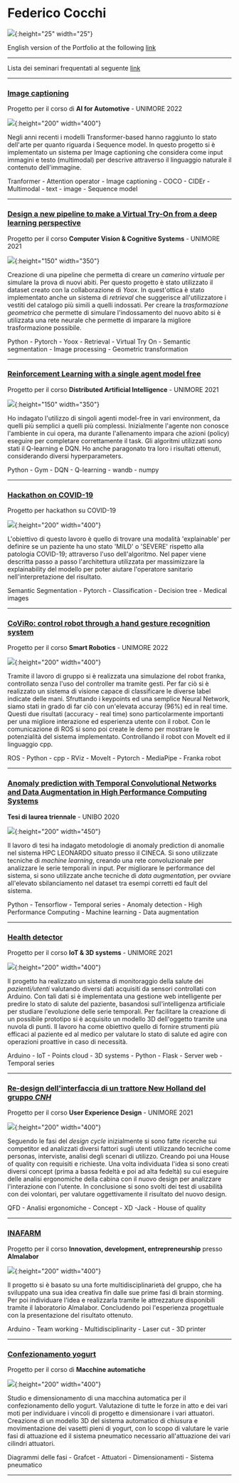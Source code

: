 # Federico Cocchi

![](images\union_jack.png){:height="25" width="25"}

English version of the Portfolio at the following [link](https://federico1-creator.github.io/Federico-Cocchi-En/)

---

Lista dei seminari frequentati al seguente [link](https://github.com/federico1-creator/seminars_followed/blob/main/README.md)

---

### [Image captioning](https://github.com/federico1-creator/AI4A)
Progetto per il corso di **AI for Automotive** - UNIMORE 2022

![](/images/AI4A.jpg){:height="200" width="400"}

Negli anni recenti i modelli Transformer-based hanno raggiunto lo stato dell'arte per quanto riguarda i Sequence model. 
In questo progetto si è implementato un sistema per Image captioning che 
considera come input immagini e testo (multimodal) per descrive attraverso il linguaggio naturale il contenuto dell'immagine.

Tranformer - Attention operator - Image captioning - COCO - CIDEr - Multimodal - text - image - Sequence model

---

### [Design a new pipeline to make a Virtual Try-On from a deep learning perspective](https://github.com/federico1-creator/CV-CS)
Progetto per il corso **Computer Vision & Cognitive Systems** - UNIMORE 2021

![](/images/VITON.jpg){:height="150" width="350"}

Creazione di una pipeline che permetta di creare un *camerino virtuale* per simulare la prova di nuovi abiti. Per questo progetto è stato utilizzato il dataset creato con la collaborazione di *Yoox*. 
In quest'ottica è stato implementato anche un sistema di *retrieval* che suggerisce all'utilizzatore i vestiti del catalogo più simili a quelli indossati.
Per creare la *trasformazione geometrica* che permette di simulare l'indossamento del nuovo abito si è utilizzata una rete neurale che permette di imparare la migliore trasformazione possibile.  

Python - Pytorch - Yoox - Retrieval - Virtual Try On - Semantic segmentation - Image processing - Geometric transformation

---

### [Reinforcement Learning with a single agent model free](https://github.com/federico1-creator/Distributed-AI)
Progetto per il corso **Distributed Artificial Intelligence** - UNIMORE 2021

![](/images/image.png){:height="150" width="350"}

<!---
![](https://github.com/federico1-creator/Distributed-AI/blob/main/data/exphigh_plus_benchmark.gif){:height="150" width="350"}
-->

Ho indagato l'utilizzo di singoli agenti model-free in vari environment, da quelli più semplici a quelli più complessi.
Inizialmente l'agente non conosce l'ambiente in cui opera, ma durante l'allenamento impara che azioni (policy) eseguire per completare correttamente il task.
Gli algoritmi utilizzati sono stati il Q-learning e DQN.
Ho anche paragonato tra loro i risultati ottenuti, considerando diversi hyperparameters.

Python - Gym - DQN - Q-learning - wandb - numpy

---

### [Hackathon on COVID-19](https://github.com/federico1-creator/covid-hackathon)
Progetto per hackathon su COVID-19

![](/images/final.jpg){:height="200" width="400"}

<!-- The purpose of this work is to define an explainable way to define if a COVID patient health status is "MILD" or "SEVERE" using an algorithm which elaborates this dataset. Each one of the following section explains one step of our classification pipeline. -->

L'obiettivo di questo lavoro è quello di trovare una modalità 'explainable' per definire se un paziente ha uno stato 'MILD' o 'SEVERE' rispetto alla patologia COVID-19; attraverso l'uso dell'algoritmo.
Nel paper viene descritta passo a passo l'architettura utilizzata per massimizzare la explainability del modello per poter aiutare l'operatore sanitario nell'interpretazione del risultato.

Semantic Segmentation - Pytorch - Classification - Decision tree - Medical images

---

### [CoViRo: control robot through a hand gesture recognition system](https://github.com/federico1-creator/gesture_robot)
Progetto per il corso **Smart Robotics** - UNIMORE 2022

![](/images/SR.jpg){:height="200" width="400"}

Tramite il lavoro di gruppo si è realizzata una simulazione del robot franka, controllato senza l'uso del controller ma tramite gesti.
Per far ciò si è realizzato un sistema di visione capace di classificare le diverse label indicate delle mani.
Sfruttando i keypoints ed una semplice Neural Network, siamo stati in grado di far ciò con un'elevata accuray (96%) ed in real time.
Questi due risultati (accuracy - real time) sono particolarmente importanti per una migliore interazione ed esperienza utente con il robot. 
Con le comunicazione di ROS si sono poi create le demo per mostrare le potenzialità del sistema implementato.
Controllando il robot con MoveIt ed il linguaggio cpp.

ROS - Python - cpp - RViz - MoveIt - Pytorch - MediaPipe - Franka robot

---

### [Anomaly prediction with Temporal Convolutional Networks and Data Augmentation in High Performance Computing Systems](https://github.com/federico1-creator/Thesis)
**Tesi di laurea triennale** - UNIBO 2020 

![](/images/prova_tesi_L.jpg){:height="200" width="450"}

Il lavoro di tesi ha indagato metodologie di anomaly prediction di anomalie nel sistema HPC LEONARDO situato presso il CINECA.
Si sono utilizzate tecniche di *machine learning*, creando una rete convoluzionale per analizzare le serie temporali in input.
Per migliorare le performance del sistema, si sono utilizzate anche tecniche di *data augmentation*, per ovviare all'elevato sbilanciamento nel dataset tra esempi corretti ed fault del sistema. 

Python - Tensorflow - Temporal series - Anomaly detection - High Performance Computing - Machine learning - Data augmentation

---

### [Health detector](https://github.com/federico1-creator/HEALTH-DETECTOR)
Progetto per il corso **IoT & 3D systems** - UNIMORE 2021 

![](/images/IoT.jpg){:height="200" width="400"}

Il progetto ha realizzato un sistema di monitoraggio della salute dei *pazienti/utenti* valutando diversi dati acquisiti da sensori controllati con Arduino. Con tali dati si è implementata una gestione web intelligente per predire lo stato di salute del paziente, basandosi sull'intelligenza artificiale per studiare l'evoluzione delle serie temporali.
Per facilitare la creazione di un possibile prototipo si è acquisito un modello 3D dell'oggetto tramite una nuvola di punti.
Il lavoro ha come obiettivo quello di fornire strumenti più efficaci al paziente ed al medico per valutare lo stato di salute ed agire con operazioni proattive in caso di necessità.

Arduino - IoT - Points cloud - 3D systems - Python - Flask - Server web - Temporal series

---

### [Re-design dell'interfaccia di un trattore New Holland del gruppo *CNH*](https://github.com/federico1-creator/HowIMetYourTractor)
Progetto per il corso **User Experience Design** - UNIMORE 2021 

![](/images/uxd.jpg){:height="200" width="400"}

Seguendo le fasi del *design cycle* inizialmente si sono fatte ricerche sui competitor ed analizzati diversi fattori sugli utenti utilizzando tecniche come personas, interviste, analisi degli scenari di utilizzo. Creando poi una House of quality con requisiti e richieste.
Una volta individuata l'idea si sono creati diversi concept (prima a bassa fedeltà e poi ad alta fedeltà) su cui eseguire delle analisi ergonomiche della cabina con il nuovo design per analizzare l'interazione con l'utente. In conclusione si sono svolti dei test di usabilità con dei volontari, per valutare oggettivamente il risultato del nuovo design.

QFD - Analisi ergonomiche - Concept - XD -Jack - House of quality 

---

### [INAFARM](https://github.com/federico1-creator/INAFarm)
Progetto per il corso **Innovation, development, entrepreneurship** presso **Almalabor**

![](/images/INAFARM.jpg){:height="200" width="400"}

Il progetto si è basato su una forte multidisciplinarietà del gruppo, che ha sviluppato una sua idea creativa fin dalle sue prime fasi di brain storming.
Per poi individuare l'idea e realizzarla tramite le attrezzature disponibili tramite il laboratorio Almalabor. 
Concludendo poi l'esperienza progettuale con la presentazione del risultato ottenuto.

Arduino - Team working - Multidisciplinarity - Laser cut - 3D printer

---

### [Confezionamento yogurt](https://github.com/federico1-creator/Progetto-macchina-yogourt)
Progetto per il corso di **Macchine automatiche**

![](/images/yogurt.jpg){:height="200" width="400"}

Studio e dimensionamento di una macchina automatica per il confezionamento dello yogurt. 
Valutazione di tutte le forze in atto e dei vari moti per individuare i vincoli di progetto e dimensionare i vari attuatori. 
Creazione di un modello 3D del sistema automatico di chiusura e movimentazione dei vasetti pieni di yogurt, con lo scopo di 
valutare le varie fasi di attuazione ed il sistema pneumatico necessario all'attuazione dei vari cilindri attuatori.

Diagrammi delle fasi - Grafcet -  Attuatori - Dimensionamenti - Sistema pneumatico

---
